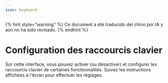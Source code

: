 ```yaml
---
icon: keyboard
---
```


{% hint style="warning" %}
Ce document a été traducido del chino por IA y aún no ha sido revisado.
{% endhint %}

# Configuration des raccourcis clavier

Sur cette interface, vous pouvez activer (ou désactiver) et configurer les raccourcis clavier de certaines fonctionnalités. Suivez les instructions affichées à l'écran pour effectuer les réglages.